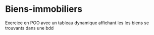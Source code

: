 # Biens-immobiliers
Exercice en POO avec un tableau dynamique affichant les les biens se trouvants dans une bdd 
